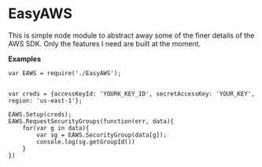 EasyAWS
===================

This is simple node module to abstract away some of the finer details of the AWS SDK.  Only the features I need are built at the moment.

**Examples**

    var EAWS = require('./EasyAWS');
    
    
    var creds = {accessKeyId: 'YOURK_KEY_ID', secretAccessKey: 'YOUR_KEY', region: 'us-east-1'};
    
    EAWS.Setup(creds);
    EAWS.RequestSecurityGroups(function(err, data){
    	for(var g in data){
    		var sg = EAWS.SecurityGroup(data[g]);
    		console.log(sg.getGroupId())
    	}
    })